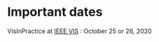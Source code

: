 # Important dates

VisInPractice at [IEEE VIS](http://ieeevis.org)
: October 25 or 26, 2020

<!-- ## Workshop

Half-day workshop
: October 2, 2017

## Panel

Increasing the Impact of Visualization Research
: October 3, 2017

## Posters

VIS main poster session
: October 4, 2017 -->